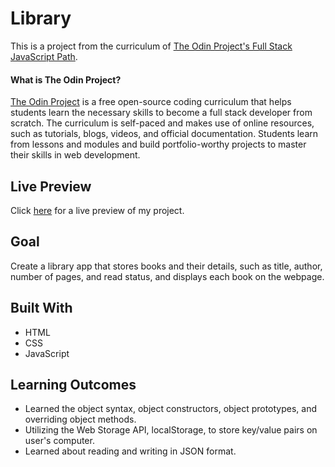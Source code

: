# Library

This is a project from the curriculum of [The Odin Project's Full Stack JavaScript Path](https://www.theodinproject.com/courses/javascript/lessons/library).

#### What is The Odin Project?

[The Odin Project](https://www.theodinproject.com/about) is a free open-source coding curriculum that helps students learn the necessary skills to become a full stack developer from scratch. The curriculum is self-paced and makes use of online resources, such as tutorials, blogs, videos, and official documentation. Students learn from lessons and modules and build portfolio-worthy projects to master their skills in web development.

## Live Preview

Click [here](https://cineonizer.github.io/library/) for a live preview of my project.

## Goal

Create a library app that stores books and their details, such as title, author, number of pages, and read status, and displays each book on the webpage.

## Built With

* HTML
* CSS
* JavaScript

## Learning Outcomes

* Learned the object syntax, object constructors, object prototypes, and overriding object methods.
* Utilizing the Web Storage API, localStorage, to store key/value pairs on user's computer.
* Learned about reading and writing in JSON format.

